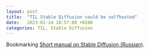 ```yaml
---
layout: post
title:  "TIL Stable Diffusion could be selfhosted"
date:   2023-01-24 18:57:00 +0200
categories: TIL, Stable Diffusion
---
```

Bookmarking [Short manual on Stable Diffusion (Russian)](https://habr.com/ru/company/selectel/blog/712316/).

